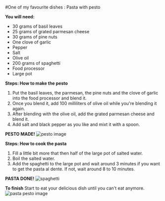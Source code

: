 
#One of my favourite dishes :  Pasta with pesto

**You will need:** 

* 30 grams of basil leaves
* 25 grams of grated parmesan cheese
* 30 grams of pine nuts
* One clove of garlic
* Pepper
* Salt
* Olive oil
* 200 grams of spaghetti 
* Food processor
* Large pot

**Steps: How to make the pesto**

1. Put the basil leaves, the parmesan, the pine nuts and the clove of garlic into the food processor and blend it.    
2. Once you blend it, add 100 milliliters of olive oil while you're blending it again.   
3. After blending with the olive oil, add the grated parmesan cheese and blend it.   
4. Add salt and black pepper as you like and mixt it with a spoon.    

**PESTO MADE!** 
![pesto image](http://theparkerpost.com/wp-content/uploads/2016/10/Karens-Pesto-Sauce-.jpg)

**Steps: How to cook the pasta** 

1. Fill a little bit more that then half of the large pot of salted water.    
2. Boil the salted water.  
3. Add the spaghetti to the large pot and wait around 3 minutes if you want to get the pasta al dente. If not, wait around 8 to 10 minutes. 

**PASTA DONE!** 
![spaghetti](http://www.recipegirl.com/wp-content/uploads/2011/04/Baked-Lemon-Spaghetti-6.jpg) 

**To finish** 
Start to eat your delicious dish until you can't eat anymore. 
![pasta pesto image](http://www.seriouseats.com/images/2016/02/20160209-finishing-pasta-pesto-vicky-wasik-9-2.jpg)


